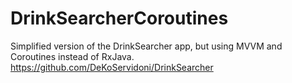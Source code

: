 # DrinkSearcherCoroutines

Simplified version of the DrinkSearcher app, but using MVVM and Coroutines instead of RxJava.
https://github.com/DeKoServidoni/DrinkSearcher
